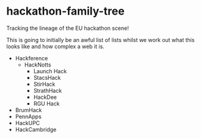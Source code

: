 # hackathon-family-tree
Tracking the lineage of the EU hackathon scene!

This is going to initially be an awful list of lists whilst we work out what this looks like and how complex a web it is.

- Hackference
  - HackNotts
    - Launch Hack
    - StacsHack
    - StirHack
    - StrathHack
    - HackDee
    - RGU Hack
 - BrumHack
- PennApps
 - HackUPC
 - HackCambridge
 
